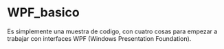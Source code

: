 # WPF_basico

Es simplemente una muestra de codigo, con cuatro cosas para empezar a trabajar con interfaces WPF (Windows Presentation Foundation).
